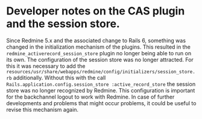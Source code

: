 # Developer notes on the CAS plugin and the session store.
Since Redmine 5.x and the associated change to Rails 6, something was changed in the initialization mechanism of the plugins.
This resulted in the `redmine_activerecord_session_store` plugin no longer being able to run on its own.
The configuration of the session store was no longer attracted.
For this it was necessary to add the `resources/usr/share/webapps/redmine/config/initializers/session_store.rb` additionally.
Without this with the call `Rails.application.config.session_store :active_record_store` the session store was no longer recognized by Redmine.
This configuration is important for the backchannel logout to work with Redmine. In case of further developments and problems that might occur
problems, it could be useful to revise this mechanism again.